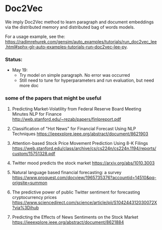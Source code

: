 # Doc2Vec
We imply Doc2Vec method to learn paragraph and document embeddings via the distributed memory and distributed bag of words models.

For a usage example, see the: https://radimrehurek.com/gensim/auto_examples/tutorials/run_doc2vec_lee.html#sphx-glr-auto-examples-tutorials-run-doc2vec-lee-py.

### Status:
* May 19: 
  - Try model on simple paragraph. No error was occurred
  - Still need to tune for hyperparameters and run evaluation, but need more doc 


### some of the papers that might be useful

1. Predicting Market-Volatility from
Federal Reserve Board Meeting Minutes
NLP for Finance
http://web.stanford.edu/~rezab/papers/finlpreport.pdf

2. Classification of "Hot News" for Financial Forecast Using NLP Techniques
https://ieeexplore.ieee.org/abstract/document/8621903

3. Attention-based Stock Price Movement Prediction
Using 8-K Filings
https://web.stanford.edu/class/archive/cs/cs224n/cs224n.1194/reports/custom/15751328.pdf

4. Twitter mood predicts the stock market
https://arxiv.org/abs/1010.3003

5. Natural language based financial forecasting: a survey
https://www.proquest.com/docview/1965735376?accountid=14510&pq-origsite=summon

6. The predictive power of public Twitter sentiment for forecasting cryptocurrency prices
https://www.sciencedirect.com/science/article/pii/S104244312030072X?via%3Dihub

7. Predicting the Effects of News Sentiments on the Stock Market
https://ieeexplore.ieee.org/abstract/document/8621884
